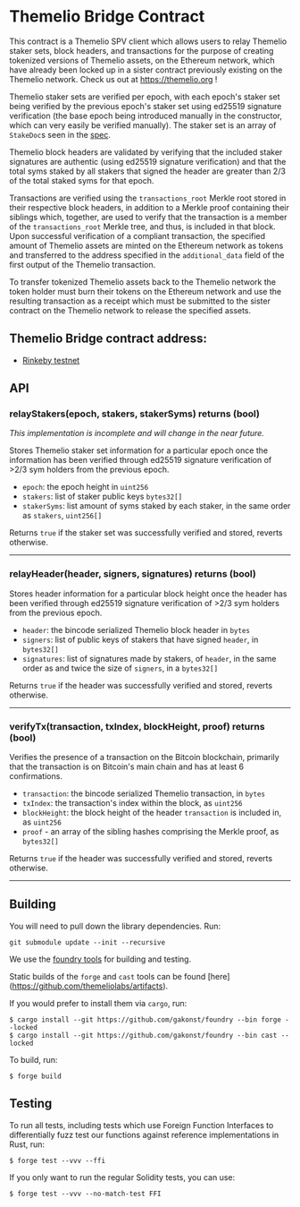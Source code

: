 # Themelio Bridge Contract

This contract is a Themelio SPV client which allows users to relay Themelio staker sets,
block headers, and transactions for the purpose of creating tokenized versions of Themelio
assets, on the Ethereum network, which have already been locked up in a sister contract
previously existing on the Themelio network. Check us out at https://themelio.org !

Themelio staker sets are verified per epoch, with each epoch's staker set being verified by
the previous epoch's staker set using ed25519 signature verification (the base epoch being
introduced manually in the constructor, which can very easily be verified manually). The
staker set is an array of `StakeDoc`s seen in the [spec](https://docs.themelio.org/specifications/consensus-spec/#stakes).

Themelio block headers are validated by verifying that the included staker signatures
are authentic (using ed25519 signature verification) and that the total syms staked by all
stakers that signed the header are greater than 2/3 of the total staked syms for that epoch.

Transactions are verified using the `transactions_root` Merkle root stored in their respective
block headers, in addition to a Merkle proof containing their siblings which, together, are used to
verify that the transaction is a member of the `transactions_root` Merkle tree, and thus, is
included in that block. Upon successful verification of a compliant transaction, the specified
amount of Themelio assets are minted on the Ethereum network as tokens and transferred to the
address specified in the `additional_data` field of the first output of the Themelio transaction.

To transfer tokenized Themelio assets back to the Themelio network the token holder must burn
their tokens on the Ethereum network and use the resulting transaction as a receipt which
must be submitted to the sister contract on the Themelio network to release the specified
assets.


## Themelio Bridge contract address:

* [Rinkeby testnet](https://rinkeby.etherscan.io/address/0x77653c46fbbadb73a389f99bc2a19ab5efb2ec01)



## API

### relayStakers(epoch, stakers, stakerSyms) returns (bool)

*This implementation is incomplete and will change in the near future.*

Stores Themelio staker set information for a particular epoch once the information has been
verified through ed25519 signature verification of >2/3 sym holders from the previous epoch.

* `epoch`: the epoch height in `uint256`
* `stakers`: list of staker public keys `bytes32[]`
* `stakerSyms`: list amount of syms staked by each staker, in the same order as `stakers`,
`uint256[]`

Returns `true` if the staker set was successfully verified and stored, reverts otherwise.

----

### relayHeader(header, signers, signatures) returns (bool)

Stores header information for a particular block height once the header has been verified through
ed25519 signature verification of >2/3 sym holders from the previous epoch.

* `header`: the bincode serialized Themelio block header in `bytes`
* `signers`: list of public keys of stakers that have signed `header`, in `bytes32[]`
* `signatures`: list of signatures made by stakers, of `header`, in the same order as and twice the
size of `signers`, in a `bytes32[]`

Returns `true` if the header was successfully verified and stored, reverts otherwise.

----

### verifyTx(transaction, txIndex, blockHeight, proof) returns (bool)

Verifies the presence of a transaction on the Bitcoin blockchain, primarily that the transaction is
on Bitcoin's main chain and has at least 6 confirmations.

* `transaction`: the bincode serialized Themelio transaction, in `bytes`
* `txIndex`: the transaction's index within the block, as `uint256`
* `blockHeight`: the block height of the header `transaction` is included in, as `uint256`
* `proof` - an array of the sibling hashes comprising the Merkle proof, as `bytes32[]`

Returns `true` if the header was successfully verified and stored, reverts otherwise.

---


## Building
You will need to pull down the library dependencies. Run:

```
git submodule update --init --recursive
```

We use the [foundry tools](https://github.com/gakonst/foundry) for building and testing.

Static builds of the `forge` and `cast` tools can be found [here]
(https://github.com/themeliolabs/artifacts).

If you would prefer to install them via `cargo`, run:

```
$ cargo install --git https://github.com/gakonst/foundry --bin forge --locked
$ cargo install --git https://github.com/gakonst/foundry --bin cast --locked
```

To build, run:
```
$ forge build
```


## Testing

To run all tests, including tests which use Foreign Function Interfaces to differentially fuzz test
our functions against reference implementations in Rust, run:
```
$ forge test --vvv --ffi
```

If you only want to run the regular Solidity tests, you can use:
```
$ forge test --vvv --no-match-test FFI
```
